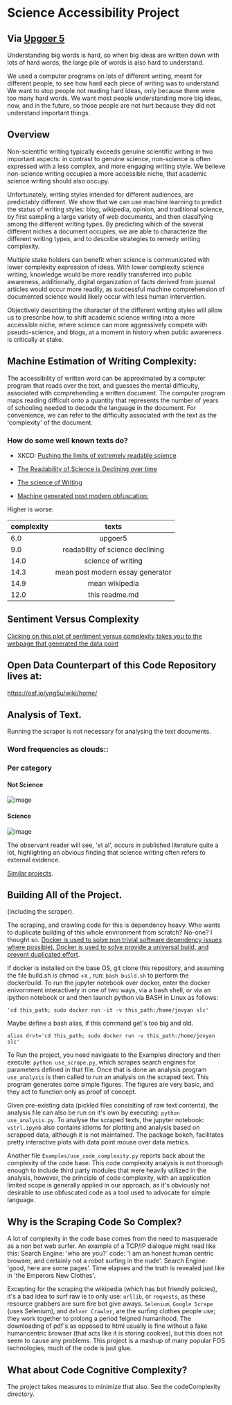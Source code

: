 # Science Accessibility Project

## Via [Upgoer 5](http://splasho.com/upgoer5/library.php)
Understanding big words is hard, so when big ideas are written down with lots of hard words, the large pile of words is also hard to understand. 

We used a computer programs on lots of different writing, meant for different people, to see how hard each piece of writing was to understand. We want to stop people not reading hard ideas, only because there were too many hard words. We want most people understanding more big ideas, now, and in the future, so those people are not hurt because they did not understand important things.

## Overview 
Non-scientific writing typically exceeds genuine scientific writing in two important aspects: in contrast to genuine science, non-science is often expressed with a less complex, and more engaging writing style. We believe non-science writing occupies a more accessible niche, that academic science writing should also occupy. 

Unfortunately, writing styles intended for different audiences, are predictably different. We show that we can use machine learning to predict the status of writing styles: blog, wikipedia, opinion, and traditional science, by first sampling a large variety of web documents, and then classifying among the different writing types. By predicting which of the several different niches a document occupies, we are able to characterize the different writing types, and to describe strategies to remedy writing complexity.

Multiple stake holders can benefit when science is communicated with lower complexity expression of ideas. With lower complexity science writing, knowledge would be more readily transferred into public awareness, additionally, digital organization of facts derived from journal articles would occur more readily, as successful machine comprehension of documented science would likely occur with less human intervention.

Objectively describing the character of the different writing styles will allow us to prescribe how, to shift academic science writing into a more accessible niche, where science can more aggressively compete with pseudo-science, and blogs, at a moment in history when public awareness is critically at stake.

## Machine Estimation of Writing Complexity:
The accessibility of written word can be approximated by a computer program that reads over the text, and guesses the mental difficulty, associated with comprehending a written document. The computer program maps reading difficult onto a quantity that represents the number of years of schooling needed to decode the language in the document. For convenience, we can refer to the difficulty associated with the text as the 'complexity' of the document. 

### How do some well known texts do?

* XKCD: [Pushing the limits of extremely readable science](http://splasho.com/upgoer5/library.php)

* [The Readability of Science is Declining over time](https://elifesciences.org/download/aHR0cHM6Ly9jZG4uZWxpZmVzY2llbmNlcy5vcmcvYXJ0aWNsZXMvMjc3MjUvZWxpZmUtMjc3MjUtdjIucGRm/elife-27725-v2.pdf?_hash=WA%2Fey48HnQ4FpVd6bc0xCTZPXjE5ralhFP2TaMBMp1c%3D)

* [The science of Writing](https://cseweb.ucsd.edu/~swanson/papers/science-of-writing.pdf)

* [Machine generated post modern obfuscation:](http://www.elsewhere.org/pomo/)

Higher is worse:

| complexity   |      texts      |
|----------|:-------------:|
| 6.0   | upgoer5   |
| 9.0 |    readability of science declining   |
| 14.0 | science of writing |
| 14.3 | mean post modern essay generator |
| 14.9 | mean wikipedia |
| 12.0 | this readme.md |


## Sentiment Versus Complexity      
   
[Clicking on this plot of sentiment versus complexity takes you to the webpage that generated the data point](https://russelljjarvis.github.io/ScienceAccessibility/)

## Open Data Counterpart of this Code Repository lives at:
https://osf.io/yng5u/wiki/home/

## Analysis of Text.
Running the scraper is not necessary for analysing the text documents.

### Word frequencies as clouds::
### Per category
#### Not Science
![image](https://user-images.githubusercontent.com/7786645/52091608-322fbe80-2572-11e9-8553-3e346a8b824e.png)
#### Science
![image](https://user-images.githubusercontent.com/7786645/52091615-352aaf00-2572-11e9-905a-0b75fe0005d7.png)


The observant reader will see, 'et al', occurs in published literature quite a lot, highlighting an obvious finding that science writing often refers to external evidence.


[Similar projects](https://blog.machinebox.io/detect-fake-news-by-building-your-own-classifier-31e516418b1d).


## Building All of the Project.
(including the scraper).

The scraping, and crawling code for this is dependency heavy. Who wants to duplicate building of this whole environment from scratch? No-one? I thought so. [Docker is used to solve non trivial software dependency issues where possible), Docker is used to solve provide a universal build, and prevent duplicated effort](https://cloud.docker.com/repository/registry-1.docker.io/russelljarvis/science_accessibility).

If docker is installed on the base OS, git clone this repository, and assuming the file build.sh is chmod +x , run: `bash build.sh` to perform the dockerbuild. To run the jupyter notebook over docker, enter the docker enivornment interactively in one of two ways, via a bash shell, or via an ipython notebook or
and then launch python via BASH in Linux as follows:

```
'cd this_path; sudo docker run -it -v this_path:/home/jovyan slc'
```

Maybe define a bash alias, if this command get's too big and old.

```
alias drvt='cd this_path; sudo docker run -v this_path:/home/jovyan slc'
```

To Run the project, you need navigaate to the Examples directory and then execute:
`python use_scrape.py`, which scrapes search engines for parameters defined in that file.
Once that is done an analysis program `use_analysis` is then called to run an analysis on the scraped text. This program generates some simple figures. The figures are very basic, and they act to function only as proof of concept.

Given pre-existing data (pickled files consisiting of raw text contents), the analysis file can also be run on it's own by executing: `python use_analysis.py`. To analyse the scraped texts, the jupyter notebook: `vstrl.ipynb` also contains idioms for plotting and analysis based on scrapped data, although it is not maintained. The package bokeh, facilitates pretty interactive plots with data point mouse over data metrics.

Another file `Examples/use_code_complexity.py` reports back about the complexity of the code base. This code complexity analysis is not thorough enough to include third party modules that were heavily utilized in the analysis, however, the principle of code complexity, with an application limited scope is generally applied in our approach, as it's obviously not desirable to use obfuscated code as a tool used to advocate for simple language.

## Why is the Scraping Code So Complex?

A lot of complexity in the code base comes from the need to masquerade as a non bot web surfer. An example of a TCP/IP dialogue might read like this:
Search Engine: 'who are you?' code: 'I am an honest human centric browser, and certainly not a robot surfing in the nude'. Search Engine: 'good, here are some pages'.	 Time elapses and the truth is revealed just like in 'the Emperors New Clothes'.	

Excepting for the scraping the wikipedia (which has bot friendly policies), it's a bad idea to surf raw ie to only use: `urllib`, or `requests`, as these resource grabbers are sure fire bot give aways.
`Selenium`, `Google Scrape` (uses Selenium), and `delver Crawler`, are the surfing clothes people use; they work together to prolong a period feigned humanhood. The downloading of pdf's as opposed to html usually is fine without a fake humancentric browser (that acts like it is storing cookies), but this does not seem to cause any problems. This project is a mashup of many popular FOS technologies, much of the code is just glue.


## What about Code Cognitive Complexity?
The project takes measures to minimize that also. See the codeComplexity directory. 
